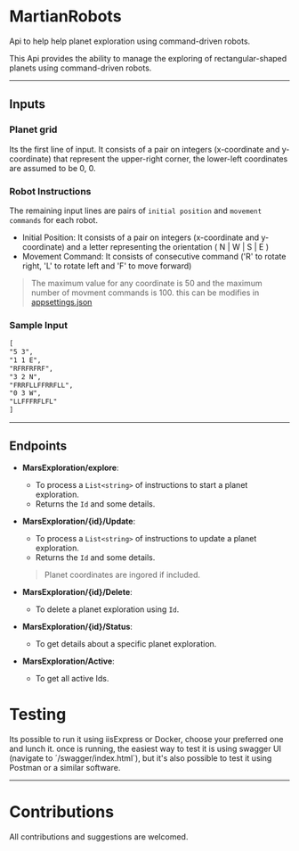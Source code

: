 # MartianRobots
Api to help help planet exploration using command-driven robots.

This Api provides the ability to manage the exploring of rectangular-shaped planets using command-driven robots.

----
## Inputs
### Planet grid
Its the first line of input. It consists of a pair on integers (x-coordinate and y-coordinate) that represent the upper-right corner, the lower-left coordinates are assumed to be 0, 0.
### Robot Instructions
The remaining input lines are pairs of `initial position` and `movement commands` for each robot.
- Initial Position:
It consists of a pair on integers (x-coordinate and y-coordinate) and a letter representing the orientation ( N | W | S | E )
- Movement Command:
It consists of consecutive command ('R' to rotate right, 'L' to rotate left and 'F' to move forward)
>The maximum value for any coordinate is 50 and the maximum number of movment commands is 100. this can be modifies in [appsettings.json](https://github.com/yosefham/MartianRobots/blob/master/MartianRobots/appsettings.json)

### Sample Input
```html
[
"5 3",
"1 1 E",
"RFRFRFRF",
"3 2 N",
"FRRFLLFFRRFLL",
"0 3 W",
"LLFFFRFLFL"
]
```
----
## Endpoints
- **MarsExploration/explore**:
  - To process a `List<string>` of instructions to start a planet exploration.
  - Returns the `Id` and some details.
- **MarsExploration/{id}/Update**:
  - To process a `List<string>` of instructions to update a planet exploration. 
  - Returns the `Id` and some details.
  > Planet coordinates are ingored if included.

- **MarsExploration/{id}/Delete**:
  - To delete a planet exploration using `Id`.

- **MarsExploration/{id}/Status**:
  - To get details about a specific planet exploration.

- **MarsExploration/Active**:
  - To get all active Ids.

# Testing
Its possible to run it using iisExpress or Docker, choose your preferred one and lunch it.
once is running, the easiest way to test it is using swagger UI (navigate to ´/swagger/index.html´), but it's also possible to test it using Postman or a similar software.

----
# Contributions
All contributions and suggestions are welcomed.
